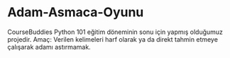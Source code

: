 # Adam-Asmaca-Oyunu
CourseBuddies Python 101 eğitim döneminin sonu için yapmış olduğumuz projedir.
Amaç: Verilen kelimeleri harf olarak ya da direkt tahmin etmeye çalışarak adamı astırmamak.
